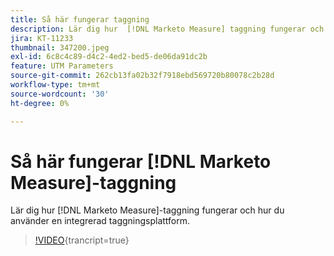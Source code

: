 ```yaml
---
title: Så här fungerar taggning
description: Lär dig hur  [!DNL Marketo Measure] taggning fungerar och hur du använder en integrerad taggningsplattform.
jira: KT-11233
thumbnail: 347200.jpeg
exl-id: 6c8c4c89-d4c2-4ed2-bed5-de06da91dc2b
feature: UTM Parameters
source-git-commit: 262cb13fa02b32f7918ebd569720b80078c2b28d
workflow-type: tm+mt
source-wordcount: '30'
ht-degree: 0%

---
```


# Så här fungerar [!DNL Marketo Measure]-taggning

Lär dig hur [!DNL Marketo Measure]-taggning fungerar och hur du använder en integrerad taggningsplattform.

>[!VIDEO](https://video.tv.adobe.com/v/347200/?learn=on){trancript=true}
